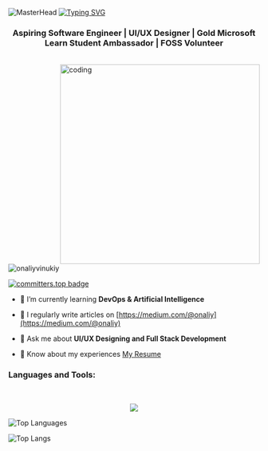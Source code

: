 ![MasterHead](https://github.com/OnaliyVinukiy/OnaliyVinukiy/blob/main/Make%20your%20README%20(1).png)
<a href="https://git.io/typing-svg"><img src="https://readme-typing-svg.demolab.com?font=Fira+Code&size=30&pause=1000&center=true&vCenter=true&random=false&width=800&lines=Hi%F0%9F%91%8B+I+am+Onaliy+Vinukiy+Jayawardana" alt="Typing SVG" /></a>
<h3 align="center">Aspiring Software Engineer | UI/UX Designer | Gold Microsoft Learn Student Ambassador | FOSS Volunteer </h3>
<br/>
<img align="right" alt="coding" width="400" src="https://media.giphy.com/media/v1.Y2lkPTc5MGI3NjExa3VvNmdkNDhrcnZrMzRmdHh2MWUyMnlxeXl2YTBuY3BhMmJ3eHlmcCZlcD12MV9pbnRlcm5hbF9naWZfYnlfaWQmY3Q9Zw/L1R1tvI9svkIWwpVYr/giphy.gif">
<p align="left"> <img src="https://komarev.com/ghpvc/?username=onaliyvinukiy&label=Profile%20views&color=0e75b6&style=flat" alt="onaliyvinukiy" /> </p>

[![committers.top badge](https://user-badge.committers.top/sri_lanka_public/OnaliyVinukiy.svg)](https://user-badge.committers.top/sri_lanka_public/OnaliyVinukiy)

- 🌱 I’m currently learning **DevOps & Artificial Intelligence**

- 📝 I regularly write articles on [https://medium.com/@onaliy](https://medium.com/@onaliy)

- 💬 Ask me about **UI/UX Designing and Full Stack Development**

- 📄 Know about my experiences [My Resume](https://drive.google.com/file/d/1Oz0CwS1bybIuhvjBfS2y0lzUflH0oImC/view?usp=sharing)




<h3 align="left">Languages and Tools:</h3>


<br/>



<p align="center">
  <a href="https://skillicons.dev">
<img src="https://skillicons.dev/icons?i=html,css,js,java,react,nodejs,php,py,dart,flutter,c,cs,dotnet,azure,git,github,tailwind,bootstrap,mysql,firebase,idea,eclipse,androidstudio,vscode,visualstudio,figma&theme=dark&perline=13"/>
 </a>
</p>
<img src="https://github-readme-stats.vercel.app/api/top-langs/?username=OnaliyVinukiy&theme=highcontrast&layout=compact&langs_count=20&hide_border=true&count_private=true" alt="Top Languages">


![Top Langs](https://github-readme-streak-stats.herokuapp.com/?user=OnaliyVinukiy&theme=highcontrast&hide_border=true&count_private=true)
 




